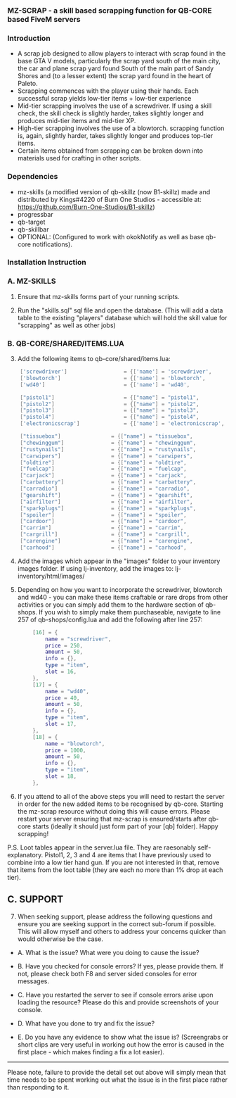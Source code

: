 ### MZ-SCRAP - a skill based scrapping function for QB-CORE based FiveM servers

### Introduction 
- A scrap job designed to allow players to interact with scrap found in the base GTA V models, particularly the scrap yard south of the main city, the car and plane scrap yard found South of the main part of Sandy Shores and (to a lesser extent) the scrap yard found in the heart of Paleto.
- Scrapping commences with the player using their hands. Each successful scrap yields low-tier items + low-tier experience
- Mid-tier scrapping involves the use of a screwdriver. If using a skill check, the skill check is slightly harder, takes slightly longer and produces mid-tier items and mid-tier XP.
- High-tier scrapping involves the use of a blowtorch. scrapping function is, again, slightly harder, takes slightly longer and produces top-tier items.
- Certain items obtained from scrapping can be broken down into materials used for crafting in other scripts. 

### Dependencies
- mz-skills (a modified version of qb-skillz (now B1-skillz) made and distributed by Kings#4220 of Burn One Studios - accessible at: https://github.com/Burn-One-Studios/B1-skillz)
- progressbar
- qb-target
- qb-skillbar
- OPTIONAL: (Configured to work with okokNotify as well as base qb-core notifications).

### Installation Instruction

### A. MZ-SKILLS

1. Ensure that mz-skills forms part of your running scripts. 

2. Run the "skills.sql" sql file and open the database. (This will add a data table to the existing "players" database which will hold the skill value for "scrapping" as well as other jobs)

### B. QB-CORE/SHARED/ITEMS.LUA

3. Add the following items to qb-core/shared/items.lua:

```lua
	['screwdriver'] 				 = {['name'] = 'screwdriver', 			  		['label'] = 'Screwdriver', 				['weight'] = 100, 		['type'] = 'item', 		['image'] = 'screwdriver.png', 			['unique'] = false, 	['useable'] = true, 	['shouldClose'] = false,   ['combinable'] = nil,   ['description'] = 'A flathead screwdriver. I mean sure the handle is a bit worn but this thing probably works.'},
	['blowtorch'] 				 	 = {['name'] = 'blowtorch', 			    	['label'] = 'Blowtorch', 				['weight'] = 3500, 		['type'] = 'item', 		['image'] = 'blowtorch.png', 			['unique'] = true, 		['useable'] = false, 	['shouldClose'] = false,   ['combinable'] = nil,   ['description'] = 'A high propane instrument used for welding and other things...'},
	['wd40'] 				 	 	 = {['name'] = 'wd40', 			    			['label'] = 'WD-40', 					['weight'] = 250, 		['type'] = 'item', 		['image'] = 'wd40.png', 				['unique'] = true, 		['useable'] = false, 	['shouldClose'] = false,   ['combinable'] = nil,   ['description'] = 'A chemical compound with multiple purposes, including the removal of corrosion.'},

	["pistol1"] 					 = {["name"] = "pistol1", 						["label"] = "Pistol Grip", 				["weight"] = 100, 		["type"] = "item", 		["image"] = "pistol1.png", 				["unique"] = false, 		["useable"] = false, 	["shouldClose"] = false,   ["combinable"] = nil,   ["description"] = "The barrel of a Walther P-99 Pistol."},
	["pistol2"] 					 = {["name"] = "pistol2", 						["label"] = "Slide Assembly", 			["weight"] = 100, 		["type"] = "item", 		["image"] = "pistol2.png", 				["unique"] = false, 		["useable"] = false, 	["shouldClose"] = false,   ["combinable"] = nil,   ["description"] = "The frame of a Walther P-99 Pistol."},
	["pistol3"] 					 = {["name"] = "pistol3", 						["label"] = "Slide", 					["weight"] = 100, 		["type"] = "item", 		["image"] = "pistol3.png", 				["unique"] = false, 		["useable"] = false, 	["shouldClose"] = false,   ["combinable"] = nil,   ["description"] = "The grip of a Walther P-99 Pistol."},
	["pistol4"] 					 = {["name"] = "pistol4", 						["label"] = "Pistol Chassis", 			["weight"] = 100, 		["type"] = "item", 		["image"] = "pistol4.png", 				["unique"] = false, 		["useable"] = false, 	["shouldClose"] = false,   ["combinable"] = nil,   ["description"] = "The chassis of a Walther P-99 Pistol."},
	['electronicscrap'] 			 = {['name'] = 'electronicscrap', 			    ['label'] = 'Electronic Scrap', 		['weight'] = 100, 		['type'] = 'item', 		['image'] = 'electronics.png', 			['unique'] = false, 	['useable'] = true, 	['shouldClose'] = false,   ['combinable'] = nil,   ['description'] = 'A couple of wires and a circuit board, might be able to do something with this?'},

	["tissuebox"]         	     = {["name"] = "tissuebox",         		["label"] = "Tissue Box",    			["weight"] = 100,       ["type"] = "item",      ["image"] = "tissuebox.png",     	    ["unique"] = false,     ["useable"] = true,     ["shouldClose"] = true,    ["combinable"] = nil,   ["description"] = "An old box of tissues... Wonderful..."},
	["chewinggum"]               = {["name"] = "chewinggum",         		["label"] = "Old pack of gum",    		["weight"] = 120,       ["type"] = "item",      ["image"] = "chewinggum.png",           ["unique"] = false,     ["useable"] = true,     ["shouldClose"] = true,    ["combinable"] = nil,   ["description"] = "An old looking pack of chewing gum... Wouldn't trust it..."},
	["rustynails"]         	 	 = {["name"] = "rustynails",         		["label"] = "Rusted Nails",    			["weight"] = 150,       ["type"] = "item",      ["image"] = "rustynails.png",     		["unique"] = false,     ["useable"] = true,     ["shouldClose"] = true,    ["combinable"] = nil,   ["description"] = "A collection of nails that have seen better days... Perhaps they can be cleaned?"},
	["carwipers"]         	     = {["name"] = "carwipers",         		["label"] = "Windsheild Wipers",    	["weight"] = 250,       ["type"] = "item",      ["image"] = "windshieldwipers.png",     ["unique"] = false,     ["useable"] = true,     ["shouldClose"] = true,    ["combinable"] = nil,   ["description"] = "Looks like these wipers can still be used, not bad."},
	["oldtire"]             	 = {["name"] = "oldtire",         			["label"] = "Old worn tire",    		["weight"] = 320,       ["type"] = "item",      ["image"] = "oldtire.png",         		["unique"] = false,     ["useable"] = true,     ["shouldClose"] = true,    ["combinable"] = nil,   ["description"] = "This tire looks like it has seen better days, might be able to salvage some of it..."},
	["fuelcap"]         	 	 = {["name"] = "fuelcap",         			["label"] = "Fuel Cap",    				["weight"] = 160,       ["type"] = "item",      ["image"] = "fuelcap.png",     			["unique"] = false,     ["useable"] = true,     ["shouldClose"] = true,    ["combinable"] = nil,   ["description"] = "Used to keep the fuel in the tank, could use a spare couple of these..."},
	["carjack"]         	     = {["name"] = "carjack",         			["label"] = "Car Jack",    				["weight"] = 1000,      ["type"] = "item",      ["image"] = "carjack.png",     	    	["unique"] = false,     ["useable"] = true,     ["shouldClose"] = true,    ["combinable"] = nil,   ["description"] = "A battery used to power motor vehicles. Not sure if this has any charge left."},
	["carbattery"]         	     = {["name"] = "carbattery",         		["label"] = "Car Battery",    			["weight"] = 800,       ["type"] = "item",      ["image"] = "carbattery.png",     	    ["unique"] = false,     ["useable"] = true,     ["shouldClose"] = true,    ["combinable"] = nil,   ["description"] = "A battery used to power motor vehicles. Not sure if this has any charge left."},
	["carradio"]             	 = {["name"] = "carradio",         			["label"] = "Car Radio",    			["weight"] = 550,       ["type"] = "item",      ["image"] = "carradio.png",         	["unique"] = false,     ["useable"] = true,     ["shouldClose"] = true,    ["combinable"] = nil,   ["description"] = "A radio equipped to play through changes in radio signals."},
	["gearshift"]         	 	 = {["name"] = "gearshift",         		["label"] = "Gearshift",    			["weight"] = 450,       ["type"] = "item",      ["image"] = "gearshift.png",     		["unique"] = false,     ["useable"] = true,     ["shouldClose"] = true,    ["combinable"] = nil,   ["description"] = "A manual car stick shifter."},
	["airfilter"]         	     = {["name"] = "airfilter",         		["label"] = "Airfilter",    			["weight"] = 550,       ["type"] = "item",      ["image"] = "airfilter.png",     	    ["unique"] = false,     ["useable"] = true,     ["shouldClose"] = true,    ["combinable"] = nil,   ["description"] = "A filter to avoid contimaination of airflow into the motor vehicle."},
	["sparkplugs"]             	 = {["name"] = "sparkplugs",         		["label"] = "Sparkplugs",    			["weight"] = 250,       ["type"] = "item",      ["image"] = "sparkplugs.png",           ["unique"] = false,     ["useable"] = true,     ["shouldClose"] = true,    ["combinable"] = nil,   ["description"] = "Car part generating electrical spark for combustion of motor vehicle fuel."},
	["spoiler"]         	 	 = {["name"] = "spoiler",         			["label"] = "Car Spoiler",    			["weight"] = 1300,      ["type"] = "item",      ["image"] = "spoiler.png",     			["unique"] = false,     ["useable"] = true,     ["shouldClose"] = true,    ["combinable"] = nil,   ["description"] = "A car spoiler used to improve aerodynamics and slip stream performance of a motor vehicle."},
	["cardoor"]         	     = {["name"] = "cardoor",         			["label"] = "Car Door",    				["weight"] = 1650,      ["type"] = "item",      ["image"] = "cardoor.png",     	    	["unique"] = false,     ["useable"] = true,     ["shouldClose"] = true,    ["combinable"] = nil,   ["description"] = "A door which has been stripped off a motor vehicle."},
	["carrim"]             		 = {["name"] = "carrim",         			["label"] = "Sports Rim",    			["weight"] = 850,       ["type"] = "item",      ["image"] = "carrim.png",         		["unique"] = false,     ["useable"] = true,     ["shouldClose"] = true,    ["combinable"] = nil,   ["description"] = "A chrome rim alloy."},
	["cargrill"]         	 	 = {["name"] = "cargrill",         			["label"] = "Car Grill",    			["weight"] = 850,       ["type"] = "item",      ["image"] = "cargrill.png",     		["unique"] = false,     ["useable"] = true,     ["shouldClose"] = true,    ["combinable"] = nil,   ["description"] = "Front grill chrome alloy from a motor vehicle."},
	["carengine"]         	 	 = {["name"] = "carengine",         		["label"] = "Engine Block",    			["weight"] = 2250,      ["type"] = "item",      ["image"] = "carengine.png",     		["unique"] = false,     ["useable"] = true,     ["shouldClose"] = true,    ["combinable"] = nil,   ["description"] = "Combustion engine from a motor vehicle."},
	["carhood"]         	 	 = {["name"] = "carhood",         			["label"] = "Car Hood",    				["weight"] = 1450,      ["type"] = "item",      ["image"] = "carhood.png",     			["unique"] = false,     ["useable"] = true,     ["shouldClose"] = true,    ["combinable"] = nil,   ["description"] = "The hood component of a motor vehicle."},
```

4. Add the images which appear in the "images" folder to your inventory images folder. If using lj-inventory, add the images to: lj-inventory/html/images/

5. Depending on how you want to incorporate the screwdriver, blowtorch and wd40 - you can make these items craftable or rare drops from other activities or you can simply add them to the hardware section of qb-shops. If you wish to simply make them purchaseable, navigate to line 257 of qb-shops/config.lua and add the following after line 257:

```lua
        [16] = {
            name = "screwdriver",
            price = 250,
            amount = 50,
            info = {},
            type = "item",
            slot = 16,
        },
        [17] = {
            name = "wd40",
            price = 40,
            amount = 50,
            info = {},
            type = "item",
            slot = 17,
        },
        [18] = {
            name = "blowtorch",
            price = 1000,
            amount = 50,
            info = {},
            type = "item",
            slot = 18,
        },		
```

6. If you attend to all of the above steps you will need to restart the server in order for the new added items to be recognised by qb-core. Starting the mz-scrap resource without doing this will cause errors. Please restart your server ensuring that mz-scrap is ensured/starts after qb-core starts (ideally it should just form part of your [qb] folder). Happy scrapping!

P.S. Loot tables appear in the server.lua file. They are raesonably self-explanatory. Pistol1, 2, 3 and 4 are items that I have previously used to combine into a low tier hand gun. If you are not interested in that, remove that items from the loot table (they are each no more than 1% drop at each tier). 

## C. SUPPORT

7. When seeking support, please address the following questions and ensure you are seeking support in the correct sub-forum if possible. This will allow myself and others to address your concerns quicker than would otherwise be the case.

- A. What is the issue? What were you doing to cause the issue? 

- B. Have you checked for console errors? If yes, please provide them. If not, please check both F8 and server sided consoles for error messages. 

- C. Have you restarted the server to see if console errors arise upon loading the resource? Please do this and provide screenshots of your console.

- D. What have you done to try and fix the issue? 

- E. Do you have any evidence to show what the issue is? (Screengrabs or short clips are very useful in working out how the error is caused in the first place - which makes finding a fix a lot easier).

-----------------------

Please note, failure to provide the detail set out above will simply mean that time needs to be spent working out what the issue is in the first place rather than responding to it.
